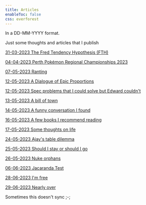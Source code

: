 ```yaml
---
title: Articles
enableToc: false
css: everforest
---
```


In a DD-MM-YYYY format.

Just some thoughts and articles that I publish

[31-03-2023 The Fred Tendency Hypothesis (FTH)](Articles/31-03-2023-the-fred-tendency-hypothesis-fth.md)

[04-04-2023 Perth Pokémon Regional Championships 2023](Articles/04-04-2023-perth-pokemon-regional-championships-2023.md)

[07-05-2023 Ranting](07-05-2023-Ranting.md)

[12-05-2023 A Dialogue of Epic Proportions](Articles/12-05-2023-a-dialogue-of-epic-proportions.md)

[12-05-2023 Spec problems that I could solve but Edward couldn't](Articles/12-05-2023-spec-problems-i-could-solve-that-edward-couldnt.md)

[13-05-2023 A bill of town](Articles/13-05-2023-a-bill-of-town.md)

[14-05-2023 A funny conversation I found](14-05-2023-a-funny-conversation-i-found)

[16-05-2023 A few books I recommend reading](Articles/16-05-2023-a-few-books-i-recommend-reading.md)

[17-05-2023 Some thoughts on life](17-05-2023-some-thoughts-on-life)

[24-05-2023 Ajay's table dilemma](24-05-2023-ajays-table-dilemma)

[25-05-2023 Should I stay or should I go](25-05-2023-should-i-stay-or-should-i-go)

[26-05-2023 Nuke orphans](Articles/26-05-2023-nuke-orphans.md)

[06-06-2023 Jacaranda Test](06-06-2023-jacaranda-test)

[28-06-2023 I'm free](28-06-2023-im-free)

[29-06-2023 Nearly over](29-06-2023-nearly-over)

Sometimes this doesn't sync ;-; 

